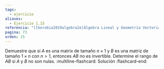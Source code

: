 ```yaml
---
tags:
  - ejercicio
aliases:
  - Ejercicio 1.15
referencia: "[[borobia2019algebra2e|Álgebra Lineal y Geometría Vectorial (2a ed)]]"
pagina: 73
orden: 15
---
```

Demuestre que si $A$ es una matrix de tamaño $n \times 1$ y $B$ es una matriz de tamaño $1 \times n$ con $n>1$, entonces $AB$ no es invertible. Determine el rango de $AB$ si $A$ y $B$ no son nulas.
:multiline-flashcard:
Solución
:flashcard-end:
